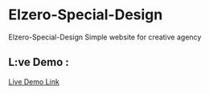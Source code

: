 # Elzero-Special-Design
Elzero-Special-Design Simple website for creative agency


## L:ve Demo :
[Live Demo Link](https://mostafashahat2021.github.io/Elzero-Special-Design/)
